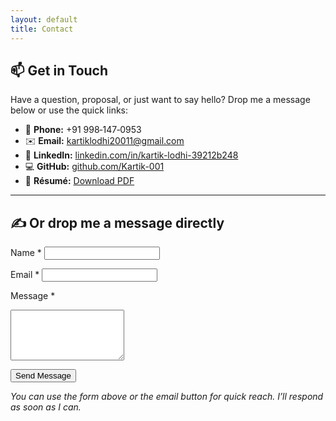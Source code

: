 ```yaml
---
layout: default
title: Contact
---
```


## 📫 Get in Touch

Have a question, proposal, or just want to say hello? Drop me a message below or use the quick links:

* 📱 **Phone:** +91 998‑147‑0953  
* ✉️ **Email:** [kartiklodhi20011@gmail.com](mailto:kartiklodhi20011@gmail.com)  
* 🔗 **LinkedIn:** [linkedin.com/in/kartik-lodhi-39212b248](https://www.linkedin.com/in/kartik-lodhi-39212b248/)  
* 💻 **GitHub:** [github.com/Kartik-001](https://github.com/Kartik-001)  
* 📄 **Résumé:** [Download PDF](https://github.com/Kartik-001/Kartik-001.github.io/raw/main/Kartik_Lodhi_Resume.pdf)

---

## ✍️ Or drop me a message directly

<form action="https://formspree.io/f/mgvzlykj" method="POST" class="contact-form">
  <label for="name">Name *</label>
  <input type="text" id="name" name="name" required>

  <label for="email">Email *</label>
  <input type="email" id="email" name="email" required>

  <label for="message">Message *</label>
  <textarea id="message" name="message" rows="5" required></textarea>

  <button type="submit">Send Message</button>
</form>

_You can use the form above or the email button for quick reach. I’ll respond as soon as I can._

